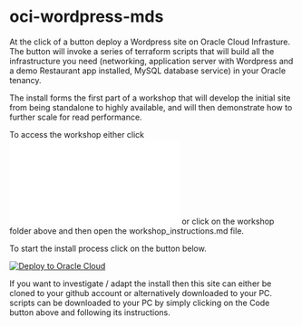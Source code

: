# oci-wordpress-mds

At the click of a button deploy a Wordpress site on Oracle Cloud Infrasture. The button will invoke a series of terraform scripts that will build all the infrastructure you need (networking, application server with Wordpress and a demo Restaurant app installed, MySQL database service) in your Oracle tenancy.

The install forms the first part of a workshop that will develop the initial site from being standalone to highly available, and will then demonstrate how to further scale for read performance. 

To access the workshop  either click ![here](./workshop/workshop_instructions.md) or click on the workshop folder above and then open the workshop_instructions.md file.

To start the install process click on the button below.

[![Deploy to Oracle Cloud](https://oci-resourcemanager-plugin.plugins.oci.oraclecloud.com/latest/deploy-to-oracle-cloud.svg)](https://cloud.oracle.com/resourcemanager/stacks/create?zipUrl=https://github.com/swdavey/wphol/releases/download/v3.0/stack_wordpress_mds.zip)

If you want to investigate / adapt the install then this site can either be cloned to your github account or alternatively downloaded to your PC.  scripts can be downloaded to your PC by simply clicking on the Code button above and following its instructions.

